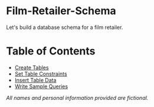 # Film-Retailer-Schema
Let's build a database schema for a film retailer.

# Table of Contents
- [Create Tables](https://github.com/SamiJW/Film-Retailer-Schema/blob/main/Entity%20Tables/Create%20Entity%20Tables.md)
- [Set Table Constraints](https://github.com/SamiJW/Film-Retailer-Schema/blob/main/Table%20Constraints/Alter%20Table%20Constraints.md)
- [Insert Table Data](https://github.com/SamiJW/Film-Retailer-Schema/blob/main/Table%20Data/Insert%20Table%20Data.md)
- [Write Sample Queries](https://github.com/SamiJW/Film-Retailer-Schema/blob/main/Samples%20Queries/Queries.md)

*All names and personal information provided are fictional.*
